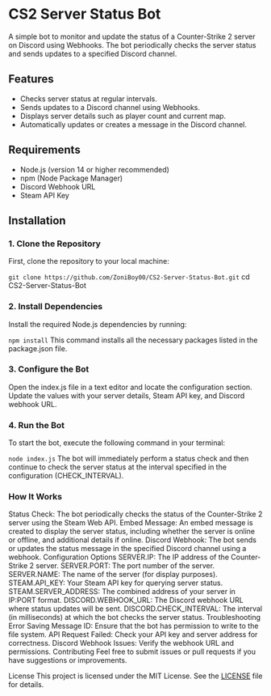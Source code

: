 # CS2 Server Status Bot

A simple bot to monitor and update the status of a Counter-Strike 2 server on Discord using Webhooks. The bot periodically checks the server status and sends updates to a specified Discord channel.

## Features

- Checks server status at regular intervals.
- Sends updates to a Discord channel using Webhooks.
- Displays server details such as player count and current map.
- Automatically updates or creates a message in the Discord channel.

## Requirements

- Node.js (version 14 or higher recommended)
- npm (Node Package Manager)
- Discord Webhook URL
- Steam API Key

## Installation

### 1. Clone the Repository

First, clone the repository to your local machine:

```git clone https://github.com/ZoniBoy00/CS2-Server-Status-Bot.git```
cd CS2-Server-Status-Bot

### 2. Install Dependencies
Install the required Node.js dependencies by running:

```npm install```
This command installs all the necessary packages listed in the package.json file.

### 3. Configure the Bot
Open the index.js file in a text editor and locate the configuration section. Update the values with your server details, Steam API key, and Discord webhook URL.

### 4. Run the Bot
To start the bot, execute the following command in your terminal:

```node index.js```
The bot will immediately perform a status check and then continue to check the server status at the interval specified in the configuration (CHECK_INTERVAL).

### How It Works
Status Check: The bot periodically checks the status of the Counter-Strike 2 server using the Steam Web API.
Embed Message: An embed message is created to display the server status, including whether the server is online or offline, and additional details if online.
Discord Webhook: The bot sends or updates the status message in the specified Discord channel using a webhook.
Configuration Options
SERVER.IP: The IP address of the Counter-Strike 2 server.
SERVER.PORT: The port number of the server.
SERVER.NAME: The name of the server (for display purposes).
STEAM.API_KEY: Your Steam API key for querying server status.
STEAM.SERVER_ADDRESS: The combined address of your server in IP:PORT format.
DISCORD.WEBHOOK_URL: The Discord webhook URL where status updates will be sent.
DISCORD.CHECK_INTERVAL: The interval (in milliseconds) at which the bot checks the server status.
Troubleshooting
Error Saving Message ID: Ensure that the bot has permission to write to the file system.
API Request Failed: Check your API key and server address for correctness.
Discord Webhook Issues: Verify the webhook URL and permissions.
Contributing
Feel free to submit issues or pull requests if you have suggestions or improvements.

License
This project is licensed under the MIT License. See the [LICENSE](https://github.com/ZoniBoy00/CS2-Server-Status-Bot/blob/main/LICENSE) file for details.

